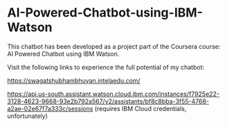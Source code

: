 # AI-Powered-Chatbot-using-IBM-Watson

This chatbot has been developed as a project part of the Coursera course: AI Powered Chatbot using IBM Watson.

Visit the following links to experience the full potential of my chatbot:

  https://swagatshubhambhuyan.intelaedu.com/ 

  https://api.us-south.assistant.watson.cloud.ibm.com/instances/f7925e22-3128-4623-9668-93e2b792a567/v2/assistants/bf8c8bba-3f55-4768-a2ae-02e67f7a333c/sessions 
  (requires IBM Cloud credentials, unfortunately)
  
  
